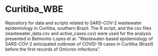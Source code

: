 # Curitiba_WBE
Repository for data and scripts related to SARS-COV-2 wastewater epidemiology in Curitiba, southern Brazil. 
The R script, and the csv files (wastewater_data.csv and active_cases.csv) were used for the analysis presented in Belmonte-Lopes et al. "Wastewater-based epidemiology of SARS-COV-2 anticipated outbreak of COVID-19 cases in Curitiba (Brazil) before the first records of Omicron infections".
